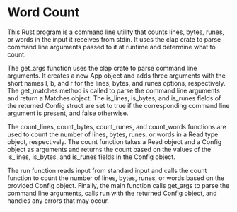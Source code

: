 # Word Count

This Rust program is a command line utility that counts lines, bytes, runes, or words in the input it receives from stdin. It uses the clap crate to parse command line arguments passed to it at runtime and determine what to count.

The get_args function uses the clap crate to parse command line arguments. It creates a new App object and adds three arguments with the short names l, b, and r for the lines, bytes, and runes options, respectively. The get_matches method is called to parse the command line arguments and return a Matches object. The is_lines, is_bytes, and is_runes fields of the returned Config struct are set to true if the corresponding command line argument is present, and false otherwise.

The count_lines, count_bytes, count_runes, and count_words functions are used to count the number of lines, bytes, runes, or words in a Read type object, respectively. The count function takes a Read object and a Config object as arguments and returns the count based on the values of the is_lines, is_bytes, and is_runes fields in the Config object.

The run function reads input from standard input and calls the count function to count the number of lines, bytes, runes, or words based on the provided Config object. Finally, the main function calls get_args to parse the command line arguments, calls run with the returned Config object, and handles any errors that may occur.
